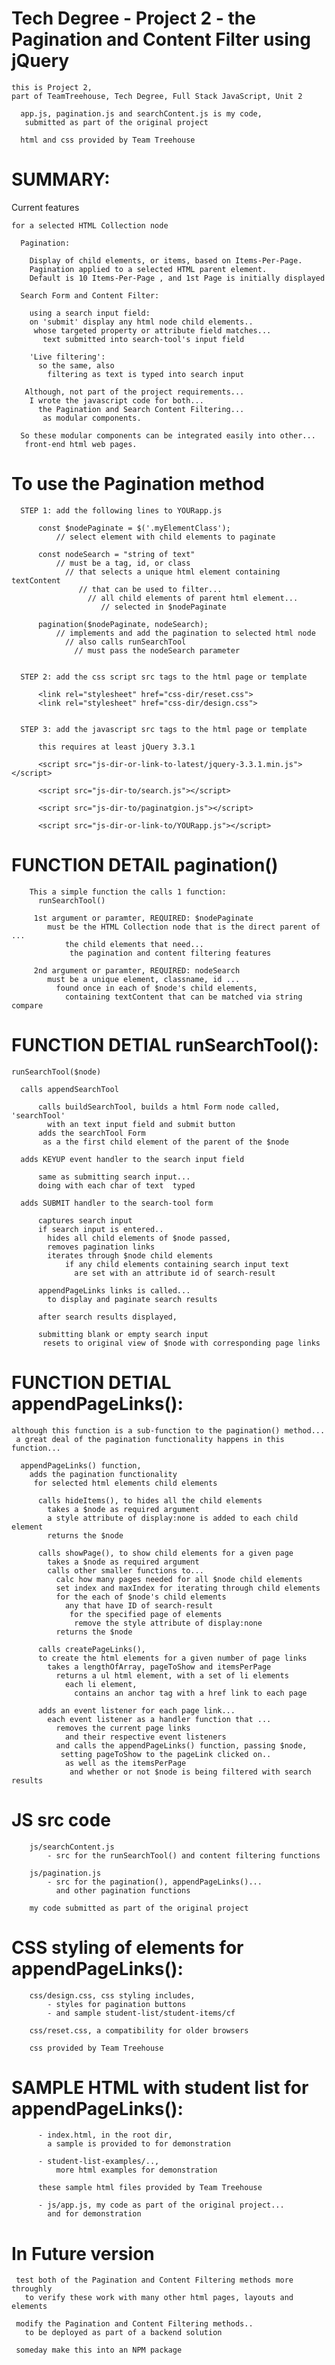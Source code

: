 # Tech Degree - Project 2 - the Pagination and Content Filter using jQuery

    this is Project 2,
    part of TeamTreehouse, Tech Degree, Full Stack JavaScript, Unit 2

      app.js, pagination.js and searchContent.js is my code,
       submitted as part of the original project

      html and css provided by Team Treehouse

# SUMMARY:

  Current features

    for a selected HTML Collection node

      Pagination:

        Display of child elements, or items, based on Items-Per-Page.
        Pagination applied to a selected HTML parent element.
        Default is 10 Items-Per-Page , and 1st Page is initially displayed

      Search Form and Content Filter:

        using a search input field:
        on 'submit' display any html node child elements..
         whose targeted property or attribute field matches...
           text submitted into search-tool's input field

        'Live filtering':
          so the same, also
            filtering as text is typed into search input

       Although, not part of the project requirements...
        I wrote the javascript code for both...
          the Pagination and Search Content Filtering...
           as modular components.

      So these modular components can be integrated easily into other...
       front-end html web pages.

# To use the Pagination method

      STEP 1: add the following lines to YOURapp.js

          const $nodePaginate = $('.myElementClass');  
              // select element with child elements to paginate

          const nodeSearch = "string of text"
              // must be a tag, id, or class
                // that selects a unique html element containing textContent
                   // that can be used to filter...
                     // all child elements of parent html element...
                        // selected in $nodePaginate

          pagination($nodePaginate, nodeSearch);  
              // implements and add the pagination to selected html node
                // also calls runSearchTool
                  // must pass the nodeSearch parameter


      STEP 2: add the css script src tags to the html page or template

          <link rel="stylesheet" href="css-dir/reset.css">
          <link rel="stylesheet" href="css-dir/design.css">


      STEP 3: add the javascript src tags to the html page or template

          this requires at least jQuery 3.3.1

          <script src="js-dir-or-link-to-latest/jquery-3.3.1.min.js"></script>

          <script src="js-dir-to/search.js"></script>

          <script src="js-dir-to/paginatgion.js"></script>

          <script src="js-dir-or-link-to/YOURapp.js"></script>

# FUNCTION DETAIL pagination()

        This a simple function the calls 1 function:
          runSearchTool()

         1st argument or paramter, REQUIRED: $nodePaginate
            must be the HTML Collection node that is the direct parent of ...
                the child elements that need...
                 the pagination and content filtering features

         2nd argument or paramter, REQUIRED: nodeSearch
            must be a unique element, classname, id ...
              found once in each of $node's child elements,
                containing textContent that can be matched via string compare


# FUNCTION DETIAL runSearchTool():

    runSearchTool($node)

      calls appendSearchTool

          calls buildSearchTool, builds a html Form node called, 'searchTool'
            with an text input field and submit button
          adds the searchTool Form
           as a the first child element of the parent of the $node

      adds KEYUP event handler to the search input field

          same as submitting search input...
          doing with each char of text  typed

      adds SUBMIT handler to the search-tool form

          captures search input
          if search input is entered..
            hides all child elements of $node passed,
            removes pagination links  
            iterates through $node child elements
                if any child elements containing search input text
                  are set with an attribute id of search-result

          appendPageLinks links is called...
            to display and paginate search results

          after search results displayed,

          submitting blank or empty search input
           resets to original view of $node with corresponding page links


# FUNCTION DETIAL appendPageLinks():

    although this function is a sub-function to the pagination() method...
     a great deal of the pagination functionality happens in this function...

      appendPageLinks() function,
        adds the pagination functionality
         for selected html elements child elements

          calls hideItems(), to hides all the child elements
            takes a $node as required argument
            a style attribute of display:none is added to each child element
            returns the $node

          calls showPage(), to show child elements for a given page
            takes a $node as required argument
            calls other smaller functions to...
              calc how many pages needed for all $node child elements
              set index and maxIndex for iterating through child elements
              for the each of $node's child elements
                any that have ID of search-result
                 for the specified page of elements
                  remove the style attribute of display:none
              returns the $node

          calls createPageLinks(),
          to create the html elements for a given number of page links
            takes a lengthOfArray, pageToShow and itemsPerPage
              returns a ul html element, with a set of li elements
                each li element,
                  contains an anchor tag with a href link to each page

          adds an event listener for each page link...
            each event listener as a handler function that ...
              removes the current page links
                and their respective event listeners
              and calls the appendPageLinks() function, passing $node,
               setting pageToShow to the pageLink clicked on..
                as well as the itemsPerPage
                 and whether or not $node is being filtered with search results


# JS src code

        js/searchContent.js
            - src for the runSearchTool() and content filtering functions

        js/pagination.js
            - src for the pagination(), appendPageLinks()...
              and other pagination functions

        my code submitted as part of the original project

# CSS styling of elements for appendPageLinks():

        css/design.css, css styling includes,
            - styles for pagination buttons
            - and sample student-list/student-items/cf

        css/reset.css, a compatibility for older browsers

        css provided by Team Treehouse

# SAMPLE HTML with student list for appendPageLinks():

          - index.html, in the root dir,
            a sample is provided to for demonstration

          - student-list-examples/..,
              more html examples for demonstration

          these sample html files provided by Team Treehouse

          - js/app.js, my code as part of the original project...
            and for demonstration

# In Future version

     test both of the Pagination and Content Filtering methods more throughly
       to verify these work with many other html pages, layouts and elements

     modify the Pagination and Content Filtering methods..
       to be deployed as part of a backend solution

     someday make this into an NPM package
